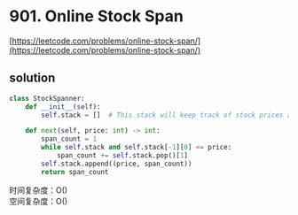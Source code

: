 # 901. Online Stock Span

[https://leetcode.com/problems/online-stock-span/](https://leetcode.com/problems/online-stock-span/)

## solution

```python
class StockSpanner:
    def __init__(self):
        self.stack = []  # This stack will keep track of stock prices and their spans

    def next(self, price: int) -> int:
        span_count = 1
        while self.stack and self.stack[-1][0] <= price:
            span_count += self.stack.pop()[1]
        self.stack.append((price, span_count))
        return span_count
```

时间复杂度：O() <br>
空间复杂度：O()

